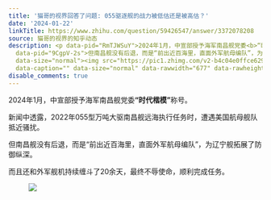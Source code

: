 ```yaml
---
title: '猫哥的视界回答了问题: 055驱逐舰的战力被低估还是被高估？'
date: '2024-01-22'
linkTitle: https://www.zhihu.com/question/59426547/answer/3372078208
source: 猫哥的视界的知乎动态
description: <p data-pid="RmTJWSuY">2024年1月，中宣部授予海军南昌舰党委<b>“时代楷模”</b>称号。</p><p data-pid="IcGG46lx">新闻中透露，2022年055型万吨大驱南昌舰远海执行任务时，遭遇美国航母舰队抵近骚扰。</p><p
  data-pid="9CgpV-2s">但南昌舰没有后退，而是“前出近百海里，直面外军航母编队”，为辽宁舰拓展了防御纵深。</p><p data-pid="H6Bj1LAB">而且还和外军舰机持续缠斗了20余天，最终不辱使命，顺利完成任务。</p><figure
  data-size="normal"><img src="https://pic1.zhimg.com/v2-b4c04e0ffce629094e6363df26282398_1440w.jpg"
  data-caption="" data-size="normal" data-rawwidth="677" data-rawheight="377" ...
disable_comments: true
---
```

<p data-pid="RmTJWSuY">2024年1月，中宣部授予海军南昌舰党委<b>“时代楷模”</b>称号。</p><p data-pid="IcGG46lx">新闻中透露，2022年055型万吨大驱南昌舰远海执行任务时，遭遇美国航母舰队抵近骚扰。</p><p data-pid="9CgpV-2s">但南昌舰没有后退，而是“前出近百海里，直面外军航母编队”，为辽宁舰拓展了防御纵深。</p><p data-pid="H6Bj1LAB">而且还和外军舰机持续缠斗了20余天，最终不辱使命，顺利完成任务。</p><figure data-size="normal"><img src="https://pic1.zhimg.com/v2-b4c04e0ffce629094e6363df26282398_1440w.jpg" data-caption="" data-size="normal" data-rawwidth="677" data-rawheight="377" ...